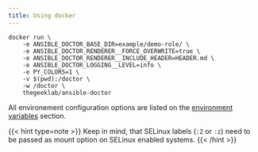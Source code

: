 ```yaml
---
title: Using docker
---
```


```Shell
docker run \
    -e ANSIBLE_DOCTOR_BASE_DIR=example/demo-role/ \
    -e ANSIBLE_DOCTOR_RENDERER__FORCE_OVERWRITE=true \
    -e ANSIBLE_DOCTOR_RENDERER__INCLUDE_HEADER=HEADER.md \
    -e ANSIBLE_DOCTOR_LOGGING__LEVEL=info \
    -e PY_COLORS=1 \
    -v $(pwd):/doctor \
    -w /doctor \
    thegeeklab/ansible-doctor
```

All environement configuration options are listed on the [environment variables](https://ansible-doctor.geekdocs.de/usage/configuration/#environment-variables) section.

{{< hint type=note >}}
Keep in mind, that SELinux labels (`:Z` or `:z`) need to be passed as mount option on SELinux enabled systems.
{{< /hint >}}
